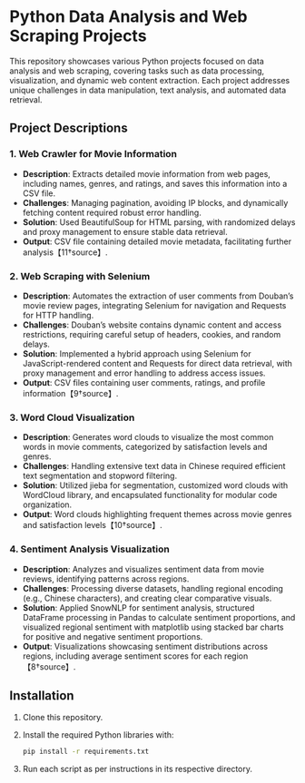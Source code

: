 # Python Data Analysis and Web Scraping Projects

This repository showcases various Python projects focused on data analysis and web scraping, covering tasks such as data processing, visualization, and dynamic web content extraction. Each project addresses unique challenges in data manipulation, text analysis, and automated data retrieval.

## Project Descriptions

### 1. Web Crawler for Movie Information

- **Description**: Extracts detailed movie information from web pages, including names, genres, and ratings, and saves this information into a CSV file.
- **Challenges**: Managing pagination, avoiding IP blocks, and dynamically fetching content required robust error handling.
- **Solution**: Used BeautifulSoup for HTML parsing, with randomized delays and proxy management to ensure stable data retrieval.
- **Output**: CSV file containing detailed movie metadata, facilitating further analysis【11†source】.

### 2. Web Scraping with Selenium

- **Description**: Automates the extraction of user comments from Douban’s movie review pages, integrating Selenium for navigation and Requests for HTTP handling.
- **Challenges**: Douban’s website contains dynamic content and access restrictions, requiring careful setup of headers, cookies, and random delays.
- **Solution**: Implemented a hybrid approach using Selenium for JavaScript-rendered content and Requests for direct data retrieval, with proxy management and error handling to address access issues.
- **Output**: CSV files containing user comments, ratings, and profile information【9†source】.

### 3. Word Cloud Visualization

- **Description**: Generates word clouds to visualize the most common words in movie comments, categorized by satisfaction levels and genres.
- **Challenges**: Handling extensive text data in Chinese required efficient text segmentation and stopword filtering.
- **Solution**: Utilized jieba for segmentation, customized word clouds with WordCloud library, and encapsulated functionality for modular code organization.
- **Output**: Word clouds highlighting frequent themes across movie genres and satisfaction levels【10†source】.

### 4. Sentiment Analysis Visualization

- **Description**: Analyzes and visualizes sentiment data from movie reviews, identifying patterns across regions.
- **Challenges**: Processing diverse datasets, handling regional encoding (e.g., Chinese characters), and creating clear comparative visuals.
- **Solution**: Applied SnowNLP for sentiment analysis, structured DataFrame processing in Pandas to calculate sentiment proportions, and visualized regional sentiment with matplotlib using stacked bar charts for positive and negative sentiment proportions.
- **Output**: Visualizations showcasing sentiment distributions across regions, including average sentiment scores for each region【8†source】.

## Installation

1. Clone this repository.
2. Install the required Python libraries with:

   ```bash
   pip install -r requirements.txt
   ```

3. Run each script as per instructions in its respective directory.
